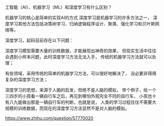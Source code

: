 工智能（AI）、机器学习（ML）和深度学习有什么区别？ 

机器学习的核心是简单的实现AI的方式 
深度学习是机器学习的许多方法之一， 
深度学习其他方法包括决策树学习、归纳逻辑程序设计、聚类、强化学习和贝叶斯网络等。

深度学习，起码目前存在以下问题：

深度学习模型需要大量的训练数据，才能展现出神奇的效果， 但现实生活中往往会遇到小样本问题，此时深度学习方法无法入手， 传统的机器学习方法就可以处理；

有些领域，采用传统的简单的机器学习方法，可以很好地解决了， 没必要非得用复杂的深度学习方法；

深度学习的思想，来源于人脑的启发，但绝不是人脑的模拟， 举个例子，给一个三四岁的小孩看一辆自行车之后，再见到哪怕外观完全不同的自行车， 小孩也十有八九能做出那是一辆自行车的判断，也就是说， 人类的学习过程往往不需要大规模的训练数据，而现在的深度学习方法显然不是对人脑的模拟。

https://www.zhihu.com/question/57770020
